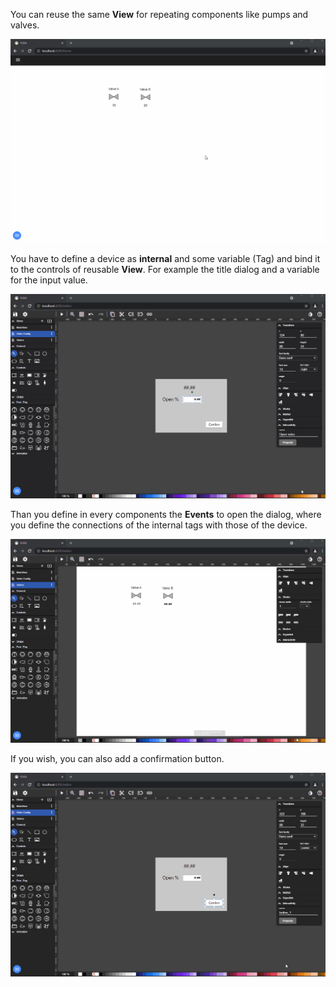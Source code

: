 You can reuse the same **View** for repeating components like pumps and valves.

![](images/fuxa-reuse-view1.gif)

You have to define a device as **internal** and some variable (Tag) and bind it to the controls of reusable **View**.
For example the title dialog and a variable for the input value.

![](images/fuxa-reuse-view2.gif)


Than you define in every components the **Events** to open the dialog, where you define the connections of the internal tags with those of the device.

![](images/fuxa-reuse-view3.gif)

If you wish, you can also add a confirmation button.

![](images/fuxa-reuse-view4.gif)
